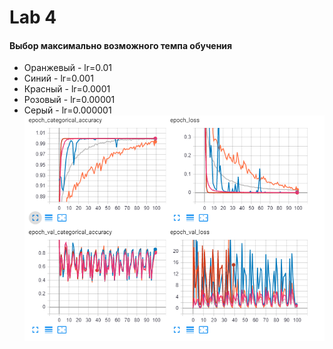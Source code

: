 # Lab 4

#### Выбор  максимально возможного темпа обучения
* Оранжевый - lr=0.01
* Синий - lr=0.001
* Красный - lr=0.0001
* Розовый -  lr=0.00001
* Серый -  lr=0.000001
![lr](lr.png)
